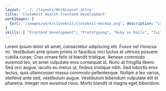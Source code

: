```yaml
---
layout: '../../layouts/WorkLayout.astro'
title: 'CloseKnit Health Frontend Development'
workImages: [
  {url: "/images/work/closeknit/closeknit-mockup.png", description: "Landing page and dashboard elements"}
]
skills: [ "Frontend Development", "Prototyping", "Ruby on Rails", "Tailwind", "Healthcare"]
---
```


Lorem ipsum dolor sit amet, consectetur adipiscing elit. Fusce vel rhoncus mi. Vestibulum ante ipsum primis in faucibus orci luctus et ultrices posuere cubilia curae; Cras ornare felis id blandit tristique. Aenean commodo euismod leo, sit amet vulputate eros consequat id. Nunc at fringilla libero. Sed orci augue, iaculis eu metus ut, finibus tristique nibh. Sed lobortis eros lectus, quis ullamcorper massa commodo pellentesque. Nullam a leo varius, eleifend ante sed, vestibulum augue. Vestibulum bibendum vulputate elit et pharetra. Integer non euismod risus. Morbi blandit id magna eget bibendum.